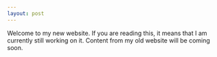 ```yaml
---
layout: post
---
```


Welcome to my new website. If you are reading this, it means that I am currently still working on it.
Content from my old website will be coming soon.
